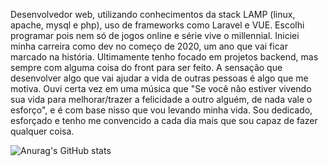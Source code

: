 Desenvolvedor web, utilizando conhecimentos da stack LAMP (linux, apache, mysql e php), uso de frameworks como Laravel e VUE. 
Escolhi programar pois nem só de jogos online e série vive o millennial. 
Iniciei minha carreira como dev no começo de 2020, um ano que vai ficar marcado na história. Ultimamente tenho focado em projetos backend, mas sempre com alguma coisa do front para ser feito. 
A sensação que desenvolver algo que vai ajudar a vida de outras pessoas é algo que me motiva. Ouvi certa vez em uma música que "Se você não estiver vivendo sua vida para melhorar/trazer a felicidade a outro alguém, de nada vale o esforço", e é com base nisso que vou levando minha vida.
Sou dedicado, esforçado e tenho me convencido a cada dia mais que sou capaz de fazer qualquer coisa.



![Anurag's GitHub stats](https://github-readme-stats.vercel.app/api?username=EduCavalheiro&show_icons=true&theme=radical)


